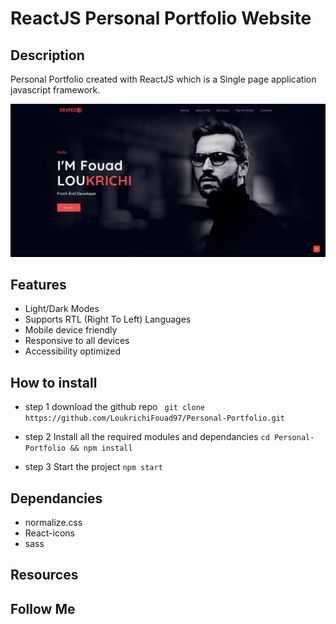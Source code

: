# ReactJS Personal Portfolio Website

## Description

Personal Portfolio created with ReactJS which is a Single page application javascript framework.

![Alt text](/screenshot.png "portfolio screenshoot")

## Features

- Light/Dark Modes
- Supports RTL (Right To Left) Languages
- Mobile device friendly
- Responsive to all devices
- Accessibility optimized

## How to install

- step 1 download the github repo
  ` git clone https://github.com/LoukrichiFouad97/Personal-Portfolio.git`

- step 2 Install all the required modules and dependancies
  `cd Personal-Portfolio && npm install`

- step 3 Start the project
  `npm start`

## Dependancies

- normalize.css
- React-icons
- sass

## Resources

## Follow Me


